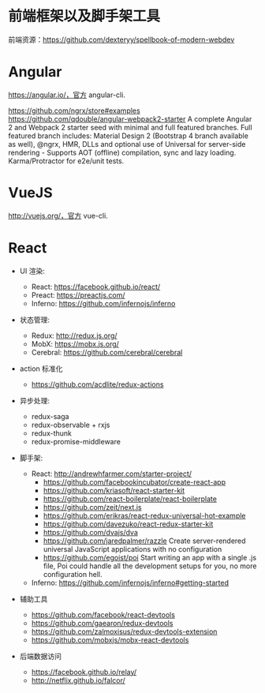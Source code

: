 # 前端框架以及脚手架工具

前端资源：https://github.com/dexteryy/spellbook-of-modern-webdev

# Angular

https://angular.io/，官方 angular-cli.

https://github.com/ngrx/store#examples
https://github.com/qdouble/angular-webpack2-starter
    A complete Angular 2 and Webpack 2 starter seed with minimal and
    full featured branches. Full featured branch includes: Material
    Design 2 (Bootstrap 4 branch available as well), @ngrx, HMR, DLLs
    and optional use of Universal for server-side rendering - Supports
    AOT (offline) compilation, sync and lazy loading. Karma/Protractor
    for e2e/unit tests.

# VueJS

http://vuejs.org/，官方 vue-cli.

# React

* UI 渲染:
  * React: https://facebook.github.io/react/
  * Preact: https://preactjs.com/
  * Inferno: https://github.com/infernojs/inferno

* 状态管理:
  * Redux: http://redux.js.org/
  * MobX: https://mobx.js.org/
  * Cerebral: https://github.com/cerebral/cerebral

* action 标准化
  * https://github.com/acdlite/redux-actions

* 异步处理:
  * redux-saga
  * redux-observable + rxjs
  * redux-thunk
  * redux-promise-middleware

* 脚手架:
  * React: http://andrewhfarmer.com/starter-project/
    * https://github.com/facebookincubator/create-react-app
    * https://github.com/kriasoft/react-starter-kit
    * https://github.com/react-boilerplate/react-boilerplate
    * https://github.com/zeit/next.js
    * https://github.com/erikras/react-redux-universal-hot-example
    * https://github.com/davezuko/react-redux-starter-kit
    * https://github.com/dvajs/dva
    * https://github.com/jaredpalmer/razzle Create server-rendered universal JavaScript applications with no configuration
    * https://github.com/egoist/poi Start writing an app with a single .js file, Poi could handle all the development setups for you, no more configuration hell.
  * Inferno: https://github.com/infernojs/inferno#getting-started

* 辅助工具
  * https://github.com/facebook/react-devtools
  * https://github.com/gaearon/redux-devtools
  * https://github.com/zalmoxisus/redux-devtools-extension
  * https://github.com/mobxjs/mobx-react-devtools

* 后端数据访问
  * https://facebook.github.io/relay/
  * http://netflix.github.io/falcor/

